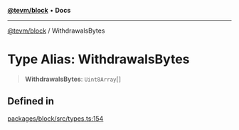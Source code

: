 [**@tevm/block**](../README.md) • **Docs**

***

[@tevm/block](../globals.md) / WithdrawalsBytes

# Type Alias: WithdrawalsBytes

> **WithdrawalsBytes**: `Uint8Array`[]

## Defined in

[packages/block/src/types.ts:154](https://github.com/evmts/tevm-monorepo/blob/main/packages/block/src/types.ts#L154)
